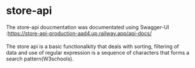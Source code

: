 # store-api


####
The store-api doucmentation was documentated using Swagger-UI :https://store-api-production-aad4.up.railway.app/api-docs/
####
The store api is a basic functionalkity that deals with sorting, filtering of data and use of regular expression is a sequence of characters that forms a search pattern(W3schools).
